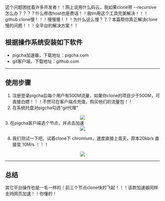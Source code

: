 这个问题困扰着许多开发者！！网上说用什么码云，我如果clone带 --recursive怎么办？？？？什么修改host也是费话！！我tm用这个工具完美解决！！！
github clone慢！！！慢慢慢！！！为什么这么慢？？？本篇帮你真正解决clone慢的问题！！！全平台的解决方案！！


## 根据操作系统安装如下软件
- pigcha加速器，下载地址：pigcha.com
- git客户端，下载地址：github.com

***
## 使用步骤
1. 注册登录pigcha后每个用户有500M流量，如果你clone的项目少于500M，可直接白嫖！！！不然可在客户端点充值，购买他们的流量包！！
2. 在系统托盘对pigcha勾选"git代理"
<div align=center> 
<img src="https://misc-1254387101.cos.ap-chengdu.myqcloud.com/gitslow/tray.png" />
</div>
3. 在pigcha客户端选个节点，并点击加速

<div align=center> 
<img src="https://misc-1254387101.cos.ap-chengdu.myqcloud.com/gitslow/mainwin.png" />
</div>

4. 我们测试一下吧，试着clone下 chromium，速度直接上青天，原本20kb/s 直接变 10M/s ！！！
<div align=center> 
<img src="https://misc-1254387101.cos.ap-chengdu.myqcloud.com/gitslow/chromium.png" />
</div>

***
## 总结
其它平台操作也是一毛一样的！前三个节点clone快的飞起！！！该款加速器同样支持网页加速！！你懂的！
